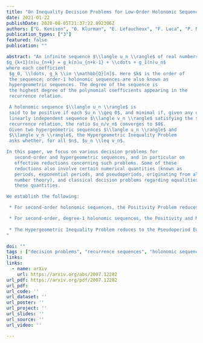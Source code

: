 ```yaml
---
title: "On Inequality Decision Problems for Low-Order Holonomic Sequences"
date: 2021-01-22
publishDate: 2020-08-05T21:37:22.892306Z
authors: ["G. Kenison", "O. Klurman", "E. Lefaucheux", "F. Luca", "P. Moree", "J. Ouaknine", "M. A. Whiteland", "J. Worrell"]
publication_types: ["3"]
featured: false
publication: ""

abstract: "An infinite sequence $\\langle u_n \\rangle$ of real numbers is holonomic if it satisfies a linear recurrence relation with polynomial coefficients:
$g_{k+1}(n)u_{n+k} = g_k(n)u_{n+k-1} + \\cdots + g_1(n)u_n$
where each coefficient
 $g_0, \\ldots, g_k \\in \\mathbb{Q}[n]$. Here $k$ is the order of
 the sequence; order-1 holonomic sequences are also known as
 hypergeometric sequences. The degree of the sequence is
 the highest degree of the polynomial coefficients appearing in the
 recurrence relation.

 A holonomic sequence $\\langle u_n \\rangle$ is 
 said to be positive if each $u_n \\geq 0$, and minimal if, given any other
 linearly independent sequence $\\langle v_n \\rangle$ satisfying the same
 recurrence relation, the ratio $u_n/v_n$ converges to $0$.
 Given two hypergeometric sequences $\\langle u_n \\rangle$ and
 $\\langle v_n \\rangle$, the Hypergeometric Inequality Problem
 asks whether, for all $n$, $u_n \\leq v_n$. 

In this paper, we focus on various decision problems for
   second-order and hypergeometric sequences, and in particular on
   effective reductions concerning such problems. Some of these
   reductions also involve certain numerical quantities (known as
   periods, exponential periods, and pseudoperiods, originating from algebraic geometry and
   number theory), and classical decision problems regarding equalities among
   these quantities.

We establish the following:

 * For second-order holonomic sequences, the Positivity Problem reduces to the Minimality Problem. 

 * For second-order, degree-1 holonomic sequences, the Positivity and Minimality Problems both reduce to the Equality Problems for exponential periods and pseudoperiods.
 
 * The Hypergeometric Inequality Problem reduces to the Pseudoperiod Equality Problem.
"

doi: ""
tags : ["decision problems", "recurrence sequences", "holonomic sequences", "minimal solutions", "Positivity Problem", "continued fractions", "special functions", "periods", "exponential periods"]
links:
links:
  - name: arXiv
    url: https://arxiv.org/abs/2007.12282
url_pdf: https://arxiv.org/pdf/2007.12282
url_pdf: 
url_code: ''
url_dataset: ''
url_poster: ''
url_project: ''
url_slides: ''
url_source: ''
url_video: ''

---
```




